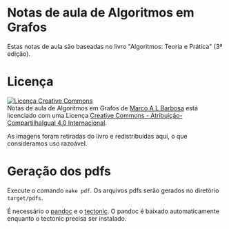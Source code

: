 <!-- % vim: set spell spelllang=pt_br: -->
# Notas de aula de Algoritmos em Grafos

Estas notas de aula são baseadas no livro "Algoritmos: Teoria e Prática"
(3ª edição).

# Licença

<a rel="license" href="http://creativecommons.org/licenses/by-sa/4.0/">
  <img alt="Licença Creative Commons" style="border-width:0" src="http://i.creativecommons.org/l/by-sa/4.0/88x31.png" />
</a>
<br />
<span xmlns:dct="http://purl.org/dc/terms/" href="http://purl.org/dc/dcmitype/Text" property="dct:title" rel="dct:type">
Notas de aula de Algoritmos em Grafos</span> de
<a xmlns:cc="http://creativecommons.org/ns#" href="http://mabarbo.pro.br" property="cc:attributionName" rel="cc:attributionURL">
Marco A L Barbosa</a>
está licenciado com uma Licença
<a rel="license" href="http://creativecommons.org/licenses/by-sa/4.0/">
Creative Commons - Atribuição-CompartilhaIgual 4.0 Internacional</a>.

As imagens foram retiradas do livro e redistribuídas aqui, o que consideramos uso razoável.

# Geração dos pdfs

Execute o comando `make pdf`. Os arquivos pdfs serão gerados no diretório `target/pdfs`.

É necessário o [pandoc](https://pandoc.org/) e o
[tectonic](http://tectonic-typesetting.github.io/). O pandoc é baixado
automaticamente enquanto o tectonic precisa ser instalado.
